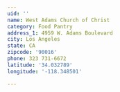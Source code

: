 ```yaml
---
uid: ''
name: West Adams Church of Christ
category: Food Pantry
address_1: 4959 W. Adams Boulevard
city: Los Angeles
state: CA
zipcode: '90016'
phone: 323 731-6672
latitude: '34.032789'
longitude: '-118.348501'

---
```

